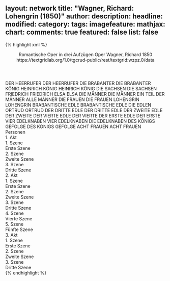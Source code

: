 layout: network
title: "Wagner, Richard: Lohengrin (1850)"
author:
description:
headline:
modified:
category:
tags:
imagefeature:
mathjax:
chart:
comments: true
featured: false
list: false
---
{% highlight xml %}
<?xml-model href="https://raw.githubusercontent.com/DLiNa/project/master/rules/lina.rnc"?><?xml-model href="https://raw.githubusercontent.com/DLiNa/project/master/rules/lina.sch"?>
<play xmlns="http://lina.digital">
  <header>
    <title>Lohengrin</title>
    <subtitle>Romantische Oper in drei Aufzügen</subtitle>
    <genretitle>Oper</genretitle>
    <author>Wagner, Richard</author>
    <date type="print"/>
    <date type="premiere" when="1850">1850</date>
    <date type="written"/>
    <source>https://textgridlab.org/1.0/tgcrud-public/rest/textgrid:wzpz.0/data</source>
  </header>
  <personae>
    <character>
      <name>DER HEERRUFER</name>
      <alias xml:id="der_heerrufer">
        <name>DER HEERRUFER</name>
      </alias>
    </character>
    <character>
      <name>DIE BRABANTER</name>
      <alias xml:id="die_brabanter">
        <name>DIE BRABANTER</name>
      </alias>
    </character>
    <character>
      <name>KÖNIG HEINRICH</name>
      <alias xml:id="könig_heinrich">
        <name>KÖNIG HEINRICH</name>
      </alias>
      <alias xml:id="könig">
        <name>KÖNIG</name>
      </alias>
    </character>
    <character>
      <name>DIE SACHSEN</name>
      <alias xml:id="die_sachsen">
        <name>DIE SACHSEN</name>
      </alias>
    </character>
    <character>
      <name>FRIEDRICH</name>
      <alias xml:id="friedrich">
        <name>FRIEDRICH</name>
      </alias>
    </character>
    <character>
      <name>ELSA</name>
      <alias xml:id="elsa">
        <name>ELSA</name>
      </alias>
    </character>
    <character>
      <name>DIE MÄNNER</name>
      <alias xml:id="die_männer">
        <name>DIE MÄNNER</name>
      </alias>
      <alias xml:id="ein_teil_der_männer">
        <name>EIN TEIL DER MÄNNER</name>
      </alias>
      <alias xml:id="alle_männer">
        <name>ALLE MÄNNER</name>
      </alias>
    </character>
    <character>
      <name>DIE FRAUEN</name>
      <alias xml:id="die_frauen">
        <name>DIE FRAUEN</name>
      </alias>
    </character>
    <character>
      <name>LOHENGRIN</name>
      <alias xml:id="lohengrin">
        <name>LOHENGRIN</name>
      </alias>
    </character>
    <character>
      <name>BRABANTISCHE EDLE</name>
      <alias xml:id="brabantische_edle">
        <name>BRABANTISCHE EDLE</name>
      </alias>
      <alias xml:id="die_edlen">
        <name>DIE EDLEN</name>
      </alias>
    </character>
    <character>
      <name>ORTRUD</name>
      <alias xml:id="ortrud">
        <name>ORTRUD</name>
      </alias>
    </character>
    <character>
      <name>DER DRITTE EDLE</name>
      <alias xml:id="der_dritte_edle">
        <name>DER DRITTE EDLE</name>
      </alias>
    </character>
    <character>
      <name>DER ZWEITE EDLE</name>
      <alias xml:id="der_zweite">
        <name>DER ZWEITE</name>
      </alias>
    </character>
    <character>
      <name>DER VIERTE EDLE</name>
      <alias xml:id="der_vierte">
        <name>DER VIERTE</name>
      </alias>
    </character>
    <character>
      <name>DER ERSTE EDLE</name>
      <alias xml:id="der_erste">
        <name>DER ERSTE</name>
      </alias>
    </character>
    <character>
      <name>VIER EDELKNABEN</name>
      <alias xml:id="vier_edelknaben">
        <name>VIER EDELKNABEN</name>
      </alias>
      <alias xml:id="die_edelknaben">
        <name>DIE EDELKNABEN</name>
      </alias>
    </character>
    <character>
      <name>DES KÖNIGS GEFOLGE</name>
      <alias xml:id="des_königs_gefolge">
        <name>DES KÖNIGS GEFOLGE</name>
      </alias>
    </character>
    <character>
      <name>ACHT FRAUEN</name>
      <alias xml:id="acht_frauen">
        <name>ACHT FRAUEN</name>
      </alias>
    </character>
  </personae>
  <text>
    <div>
      <head>Personen</head>
    </div>
    <div>
      <head>1. Akt</head>
      <div>
        <head>1. Szene</head>
        <div>
          <head>Erste Szene</head>
          <sp who="#der_heerrufer">
            <amount n="3" unit="speech_acts"/>
            <amount n="65" unit="words"/>
            <amount n="9" unit="lines"/>
            <amount n="351" unit="chars"/>
          </sp>
          <sp who="#die_brabanter">
            <amount n="1" unit="speech_acts"/>
            <amount n="13" unit="words"/>
            <amount n="2" unit="lines"/>
            <amount n="79" unit="chars"/>
          </sp>
          <sp who="#könig_heinrich">
            <amount n="1" unit="speech_acts"/>
            <amount n="160" unit="words"/>
            <amount n="19" unit="lines"/>
            <amount n="820" unit="chars"/>
          </sp>
          <sp who="#die_sachsen">
            <amount n="1" unit="speech_acts"/>
            <amount n="8" unit="words"/>
            <amount n="1" unit="lines"/>
            <amount n="45" unit="chars"/>
          </sp>
          <sp who="#könig">
            <amount n="4" unit="speech_acts"/>
            <amount n="104" unit="words"/>
            <amount n="15" unit="lines"/>
            <amount n="563" unit="chars"/>
          </sp>
          <sp who="#friedrich">
            <amount n="2" unit="speech_acts"/>
            <amount n="284" unit="words"/>
            <amount n="37" unit="lines"/>
            <amount n="1510" unit="chars"/>
          </sp>
          <sp who="#alle_männer">
            <amount n="2" unit="speech_acts"/>
            <amount n="26" unit="words"/>
            <amount n="4" unit="lines"/>
            <amount n="146" unit="chars"/>
          </sp>
        </div>
      </div>
      <div>
        <head>2. Szene</head>
        <div>
          <head>Zweite Szene</head>
          <sp who="#alle_männer">
            <amount n="6" unit="speech_acts"/>
            <amount n="84" unit="words"/>
            <amount n="12" unit="lines"/>
            <amount n="450" unit="chars"/>
          </sp>
          <sp who="#könig">
            <amount n="11" unit="speech_acts"/>
            <amount n="177" unit="words"/>
            <amount n="30" unit="lines"/>
            <amount n="939" unit="chars"/>
          </sp>
          <sp who="#elsa">
            <amount n="7" unit="speech_acts"/>
            <amount n="249" unit="words"/>
            <amount n="47" unit="lines"/>
            <amount n="1199" unit="chars"/>
          </sp>
          <sp who="#die_männer">
            <amount n="3" unit="speech_acts"/>
            <amount n="82" unit="words"/>
            <amount n="12" unit="lines"/>
            <amount n="467" unit="chars"/>
          </sp>
          <sp who="#friedrich">
            <amount n="5" unit="speech_acts"/>
            <amount n="101" unit="words"/>
            <amount n="15" unit="lines"/>
            <amount n="531" unit="chars"/>
          </sp>
          <sp who="#die_brabanter">
            <amount n="2" unit="speech_acts"/>
            <amount n="11" unit="words"/>
            <amount n="2" unit="lines"/>
            <amount n="53" unit="chars"/>
          </sp>
          <sp who="#der_heerrufer">
            <amount n="2" unit="speech_acts"/>
            <amount n="36" unit="words"/>
            <amount n="2" unit="lines"/>
            <amount n="182" unit="chars"/>
          </sp>
          <sp who="#die_frauen">
            <amount n="1" unit="speech_acts"/>
            <amount n="9" unit="words"/>
            <amount n="1" unit="lines"/>
            <amount n="51" unit="chars"/>
          </sp>
        </div>
      </div>
      <div>
        <head>3. Szene</head>
        <div>
          <head>Dritte Szene</head>
          <sp who="#die_männer #die_frauen">
            <amount n="3" unit="speech_acts"/>
            <amount n="64" unit="words"/>
            <amount n="10" unit="lines"/>
            <amount n="330" unit="chars"/>
          </sp>
          <sp who="#lohengrin">
            <amount n="10" unit="speech_acts"/>
            <amount n="258" unit="words"/>
            <amount n="43" unit="lines"/>
            <amount n="1367" unit="chars"/>
          </sp>
          <sp who="#könig">
            <amount n="4" unit="speech_acts"/>
            <amount n="88" unit="words"/>
            <amount n="14" unit="lines"/>
            <amount n="463" unit="chars"/>
          </sp>
          <sp who="#elsa">
            <amount n="5" unit="speech_acts"/>
            <amount n="115" unit="words"/>
            <amount n="19" unit="lines"/>
            <amount n="567" unit="chars"/>
          </sp>
          <sp who="#brabantische_edle">
            <amount n="1" unit="speech_acts"/>
            <amount n="41" unit="words"/>
            <amount n="6" unit="lines"/>
            <amount n="208" unit="chars"/>
          </sp>
          <sp who="#friedrich">
            <amount n="3" unit="speech_acts"/>
            <amount n="80" unit="words"/>
            <amount n="13" unit="lines"/>
            <amount n="409" unit="chars"/>
          </sp>
          <sp who="#der_heerrufer">
            <amount n="2" unit="speech_acts"/>
            <amount n="81" unit="words"/>
            <amount n="12" unit="lines"/>
            <amount n="411" unit="chars"/>
          </sp>
          <sp who="#die_männer">
            <amount n="2" unit="speech_acts"/>
            <amount n="82" unit="words"/>
            <amount n="11" unit="lines"/>
            <amount n="409" unit="chars"/>
          </sp>
          <sp who="#lohengrin #friedrich">
            <amount n="1" unit="speech_acts"/>
            <amount n="14" unit="words"/>
            <amount n="2" unit="lines"/>
            <amount n="73" unit="chars"/>
          </sp>
          <sp who="#elsa #lohengrin">
            <amount n="1" unit="speech_acts"/>
            <amount n="15" unit="words"/>
            <amount n="2" unit="lines"/>
            <amount n="72" unit="chars"/>
          </sp>
          <sp who="#ortrud">
            <amount n="2" unit="speech_acts"/>
            <amount n="35" unit="words"/>
            <amount n="6" unit="lines"/>
            <amount n="177" unit="chars"/>
          </sp>
          <sp who="#die_männer #die_frauen">
            <amount n="1" unit="speech_acts"/>
            <amount n="5" unit="words"/>
            <amount n="1" unit="lines"/>
            <amount n="27" unit="chars"/>
          </sp>
          <sp who="#könig #die_männer #die_frauen">
            <amount n="1" unit="speech_acts"/>
            <amount n="47" unit="words"/>
            <amount n="12" unit="lines"/>
            <amount n="260" unit="chars"/>
          </sp>
        </div>
      </div>
    </div>
    <div>
      <head>2. Akt</head>
      <div>
        <head>1. Szene</head>
        <div>
          <head>Erste Szene</head>
          <sp who="#friedrich">
            <amount n="18" unit="speech_acts"/>
            <amount n="426" unit="words"/>
            <amount n="67" unit="lines"/>
            <amount n="2226" unit="chars"/>
          </sp>
          <sp who="#ortrud">
            <amount n="18" unit="speech_acts"/>
            <amount n="374" unit="words"/>
            <amount n="57" unit="lines"/>
            <amount n="1887" unit="chars"/>
          </sp>
          <sp who="#ortrud #friedrich">
            <amount n="1" unit="speech_acts"/>
            <amount n="26" unit="words"/>
            <amount n="4" unit="lines"/>
            <amount n="132" unit="chars"/>
          </sp>
        </div>
      </div>
      <div>
        <head>2. Szene</head>
        <div>
          <head>Zweite Szene</head>
          <sp who="#elsa">
            <amount n="17" unit="speech_acts"/>
            <amount n="349" unit="words"/>
            <amount n="56" unit="lines"/>
            <amount n="1710" unit="chars"/>
          </sp>
          <sp who="#ortrud">
            <amount n="18" unit="speech_acts"/>
            <amount n="403" unit="words"/>
            <amount n="64" unit="lines"/>
            <amount n="2014" unit="chars"/>
          </sp>
          <sp who="#friedrich">
            <amount n="3" unit="speech_acts"/>
            <amount n="57" unit="words"/>
            <amount n="9" unit="lines"/>
            <amount n="288" unit="chars"/>
          </sp>
        </div>
      </div>
      <div>
        <head>3. Szene</head>
        <div>
          <head>Dritte Szene</head>
          <sp who="#die_edlen #der_erste #der_zweite #der_dritte_edle #der_vierte #die_männer">
            <amount n="1" unit="speech_acts"/>
            <amount n="24" unit="words"/>
            <amount n="4" unit="lines"/>
            <amount n="127" unit="chars"/>
          </sp>
          <sp who="#der_heerrufer">
            <amount n="3" unit="speech_acts"/>
            <amount n="145" unit="words"/>
            <amount n="18" unit="lines"/>
            <amount n="747" unit="chars"/>
          </sp>
          <sp who="#die_männer">
            <amount n="3" unit="speech_acts"/>
            <amount n="68" unit="words"/>
            <amount n="14" unit="lines"/>
            <amount n="346" unit="chars"/>
          </sp>
          <sp who="#der_dritte_edle">
            <amount n="1" unit="speech_acts"/>
            <amount n="10" unit="words"/>
            <amount n="1" unit="lines"/>
            <amount n="42" unit="chars"/>
          </sp>
          <sp who="#der_zweite">
            <amount n="1" unit="speech_acts"/>
            <amount n="8" unit="words"/>
            <amount n="1" unit="lines"/>
            <amount n="42" unit="chars"/>
          </sp>
          <sp who="#der_vierte">
            <amount n="1" unit="speech_acts"/>
            <amount n="9" unit="words"/>
            <amount n="1" unit="lines"/>
            <amount n="45" unit="chars"/>
          </sp>
          <sp who="#der_erste">
            <amount n="1" unit="speech_acts"/>
            <amount n="8" unit="words"/>
            <amount n="1" unit="lines"/>
            <amount n="40" unit="chars"/>
          </sp>
          <sp who="#friedrich">
            <amount n="2" unit="speech_acts"/>
            <amount n="32" unit="words"/>
            <amount n="5" unit="lines"/>
            <amount n="170" unit="chars"/>
          </sp>
          <sp who="#der_erste #der_zweite #der_dritte_edle #der_vierte">
            <amount n="2" unit="speech_acts"/>
            <amount n="34" unit="words"/>
            <amount n="4" unit="lines"/>
            <amount n="165" unit="chars"/>
          </sp>
          <sp who="#vier_edelknaben">
            <amount n="1" unit="speech_acts"/>
            <amount n="17" unit="words"/>
            <amount n="2" unit="lines"/>
            <amount n="80" unit="chars"/>
          </sp>
        </div>
      </div>
      <div>
        <head>4. Szene</head>
        <div>
          <head>Vierte Szene</head>
          <sp who="#die_edlen #der_erste #der_zweite #der_dritte_edle #der_vierte #die_männer">
            <amount n="1" unit="speech_acts"/>
            <amount n="35" unit="words"/>
            <amount n="8" unit="lines"/>
            <amount n="200" unit="chars"/>
          </sp>
          <sp who="#ortrud">
            <amount n="5" unit="speech_acts"/>
            <amount n="215" unit="words"/>
            <amount n="28" unit="lines"/>
            <amount n="1106" unit="chars"/>
          </sp>
          <sp who="#die_edelknaben #die_männer">
            <amount n="1" unit="speech_acts"/>
            <amount n="4" unit="words"/>
            <amount n="1" unit="lines"/>
            <amount n="18" unit="chars"/>
          </sp>
          <sp who="#elsa">
            <amount n="4" unit="speech_acts"/>
            <amount n="106" unit="words"/>
            <amount n="16" unit="lines"/>
            <amount n="566" unit="chars"/>
          </sp>
          <sp who="#die_männer #die_frauen">
            <amount n="3" unit="speech_acts"/>
            <amount n="36" unit="words"/>
            <amount n="5" unit="lines"/>
            <amount n="178" unit="chars"/>
          </sp>
          <sp who="#die_männer">
            <amount n="2" unit="speech_acts"/>
            <amount n="10" unit="words"/>
            <amount n="2" unit="lines"/>
            <amount n="54" unit="chars"/>
          </sp>
          <sp who="#die_frauen">
            <amount n="1" unit="speech_acts"/>
            <amount n="6" unit="words"/>
            <amount n="1" unit="lines"/>
            <amount n="33" unit="chars"/>
          </sp>
        </div>
      </div>
      <div>
        <head>5. Szene</head>
        <div>
          <head>Fünfte Szene</head>
          <sp who="#die_männer">
            <amount n="5" unit="speech_acts"/>
            <amount n="65" unit="words"/>
            <amount n="9" unit="lines"/>
            <amount n="330" unit="chars"/>
          </sp>
          <sp who="#könig">
            <amount n="3" unit="speech_acts"/>
            <amount n="31" unit="words"/>
            <amount n="4" unit="lines"/>
            <amount n="148" unit="chars"/>
          </sp>
          <sp who="#elsa">
            <amount n="6" unit="speech_acts"/>
            <amount n="136" unit="words"/>
            <amount n="19" unit="lines"/>
            <amount n="691" unit="chars"/>
          </sp>
          <sp who="#lohengrin">
            <amount n="8" unit="speech_acts"/>
            <amount n="218" unit="words"/>
            <amount n="33" unit="lines"/>
            <amount n="1095" unit="chars"/>
          </sp>
          <sp who="#des_königs_gefolge">
            <amount n="1" unit="speech_acts"/>
            <amount n="5" unit="words"/>
            <amount n="1" unit="lines"/>
            <amount n="34" unit="chars"/>
          </sp>
          <sp who="#friedrich">
            <amount n="9" unit="speech_acts"/>
            <amount n="250" unit="words"/>
            <amount n="37" unit="lines"/>
            <amount n="1295" unit="chars"/>
          </sp>
          <sp who="#könig #die_männer">
            <amount n="1" unit="speech_acts"/>
            <amount n="8" unit="words"/>
            <amount n="2" unit="lines"/>
            <amount n="48" unit="chars"/>
          </sp>
          <sp who="#könig #die_männer #die_frauen">
            <amount n="1" unit="speech_acts"/>
            <amount n="8" unit="words"/>
            <amount n="1" unit="lines"/>
            <amount n="46" unit="chars"/>
          </sp>
          <sp who="#friedrich #ortrud">
            <amount n="1" unit="speech_acts"/>
            <amount n="31" unit="words"/>
            <amount n="4" unit="lines"/>
            <amount n="160" unit="chars"/>
          </sp>
          <sp who="#könig #die_männer #die_frauen">
            <amount n="1" unit="speech_acts"/>
            <amount n="32" unit="words"/>
            <amount n="4" unit="lines"/>
            <amount n="170" unit="chars"/>
          </sp>
          <sp who="#die_männer #die_frauen">
            <amount n="1" unit="speech_acts"/>
            <amount n="31" unit="words"/>
            <amount n="6" unit="lines"/>
            <amount n="175" unit="chars"/>
          </sp>
        </div>
      </div>
    </div>
    <div>
      <head>3. Akt</head>
      <div>
        <head>1. Szene</head>
        <div>
          <head>Erste Szene</head>
          <sp who="#die_männer #die_frauen">
            <amount n="2" unit="speech_acts"/>
            <amount n="172" unit="words"/>
            <amount n="29" unit="lines"/>
            <amount n="998" unit="chars"/>
          </sp>
          <sp who="#acht_frauen">
            <amount n="1" unit="speech_acts"/>
            <amount n="19" unit="words"/>
            <amount n="4" unit="lines"/>
            <amount n="103" unit="chars"/>
          </sp>
        </div>
      </div>
      <div>
        <head>2. Szene</head>
        <div>
          <head>Zweite Szene</head>
          <sp who="#lohengrin">
            <amount n="19" unit="speech_acts"/>
            <amount n="491" unit="words"/>
            <amount n="71" unit="lines"/>
            <amount n="2436" unit="chars"/>
          </sp>
          <sp who="#elsa">
            <amount n="17" unit="speech_acts"/>
            <amount n="564" unit="words"/>
            <amount n="86" unit="lines"/>
            <amount n="2836" unit="chars"/>
          </sp>
          <sp who="#lohengrin #elsa">
            <amount n="1" unit="speech_acts"/>
            <amount n="18" unit="words"/>
            <amount n="2" unit="lines"/>
            <amount n="79" unit="chars"/>
          </sp>
        </div>
      </div>
      <div>
        <head>3. Szene</head>
        <div>
          <head>Dritte Szene</head>
          <sp who="#alle_männer">
            <amount n="3" unit="speech_acts"/>
            <amount n="28" unit="words"/>
            <amount n="5" unit="lines"/>
            <amount n="148" unit="chars"/>
          </sp>
          <sp who="#könig_heinrich">
            <amount n="1" unit="speech_acts"/>
            <amount n="63" unit="words"/>
            <amount n="10" unit="lines"/>
            <amount n="332" unit="chars"/>
          </sp>
          <sp who="#könig">
            <amount n="4" unit="speech_acts"/>
            <amount n="68" unit="words"/>
            <amount n="10" unit="lines"/>
            <amount n="341" unit="chars"/>
          </sp>
          <sp who="#die_männer">
            <amount n="3" unit="speech_acts"/>
            <amount n="34" unit="words"/>
            <amount n="6" unit="lines"/>
            <amount n="186" unit="chars"/>
          </sp>
          <sp who="#der_erste #der_zweite #der_dritte_edle #der_vierte">
            <amount n="1" unit="speech_acts"/>
            <amount n="13" unit="words"/>
            <amount n="2" unit="lines"/>
            <amount n="68" unit="chars"/>
          </sp>
          <sp who="#ein_teil_der_männer">
            <amount n="2" unit="speech_acts"/>
            <amount n="10" unit="words"/>
            <amount n="2" unit="lines"/>
            <amount n="58" unit="chars"/>
          </sp>
          <sp who="#die_brabanter">
            <amount n="1" unit="speech_acts"/>
            <amount n="13" unit="words"/>
            <amount n="2" unit="lines"/>
            <amount n="66" unit="chars"/>
          </sp>
          <sp who="#lohengrin">
            <amount n="12" unit="speech_acts"/>
            <amount n="778" unit="words"/>
            <amount n="100" unit="lines"/>
            <amount n="4011" unit="chars"/>
          </sp>
          <sp who="#könig #die_männer #die_frauen">
            <amount n="4" unit="speech_acts"/>
            <amount n="61" unit="words"/>
            <amount n="9" unit="lines"/>
            <amount n="319" unit="chars"/>
          </sp>
          <sp who="#könig #die_männer">
            <amount n="3" unit="speech_acts"/>
            <amount n="38" unit="words"/>
            <amount n="6" unit="lines"/>
            <amount n="204" unit="chars"/>
          </sp>
          <sp who="#die_frauen">
            <amount n="2" unit="speech_acts"/>
            <amount n="10" unit="words"/>
            <amount n="3" unit="lines"/>
            <amount n="51" unit="chars"/>
          </sp>
          <sp who="#die_männer #die_frauen">
            <amount n="1" unit="speech_acts"/>
            <amount n="17" unit="words"/>
            <amount n="2" unit="lines"/>
            <amount n="82" unit="chars"/>
          </sp>
          <sp who="#elsa">
            <amount n="6" unit="speech_acts"/>
            <amount n="101" unit="words"/>
            <amount n="14" unit="lines"/>
            <amount n="546" unit="chars"/>
          </sp>
          <sp who="#ortrud">
            <amount n="3" unit="speech_acts"/>
            <amount n="80" unit="words"/>
            <amount n="12" unit="lines"/>
            <amount n="399" unit="chars"/>
          </sp>
          <sp who="#elsa #ortrud #könig_heinrich #die_männer #die_frauen #der_erste #der_zweite #der_dritte_edle #der_vierte #die_brabanter #lohengrin">
            <amount n="2" unit="speech_acts"/>
            <amount n="12" unit="words"/>
            <amount n="3" unit="lines"/>
            <amount n="73" unit="chars"/>
          </sp>
        </div>
      </div>
    </div>
  </text>
</play>
{% endhighlight %}